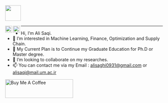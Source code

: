 ###  <img src="https://media.giphy.com/media/hvRJCLFzcasrR4ia7z/giphy.gif" width="50px">

<!-- <a href="https://discord.gg/XTW52Kt">
  <img align="left" alt="Ali's Website" width="22px" src="https://raw.githubusercontent.com/peterthehan/peterthehan/master/assets/discord.svg" />
</a> -->
<a href="https://twitter.com/itsalisaqi">
  <img align="left" alt="Ali's Naidu | Twitter" width="22px" src="https://raw.githubusercontent.com/peterthehan/peterthehan/master/assets/twitter.svg" />
</a>
<a href="https://www.linkedin.com/in/alisaqi/">
  <img align="left" alt="Ali's LinkedIN" width="22px" src="https://raw.githubusercontent.com/peterthehan/peterthehan/master/assets/linkedin.svg" />
</a>
<!-- <a href="https://open.spotify.com/user/e90fe4zsndbm6xoe2t7t8kogf?si=WaLKpwvWTle0btle2qPb6g">
  <img align="left" alt="Ali's Spotify" width="22px" src="https://raw.githubusercontent.com/peterthehan/peterthehan/master/assets/spotify.svg" />
</a>
 -->

---

- Hi, I’m Ali Saqi.
- 👀 I’m interested in Machine Learning, Finance, Optimization and Supply Chain.
- 🌱 My Current Plan is to Continue my Graduate Education for Ph.D or Master degree.
- 💞️ I’m looking to collaborate on my researches.
- 📫 You can contact me via my Email : alisaghi0931@gmail.com or alisaqi@mail.um.ac.ir

<!---
alisaqi/alisaqi is a ✨ special ✨ repository because its `README.md` (this file) appears on your GitHub profile.
You can click the Preview link to take a look at your changes.
--->


<a href="https://www.buymeacoffee.com/alisaqii" target="_blank"><img src="https://cdn.buymeacoffee.com/buttons/v2/default-yellow.png" alt="Buy Me A Coffee" style="height: 60px !important;width: 217px !important;" ></a>
